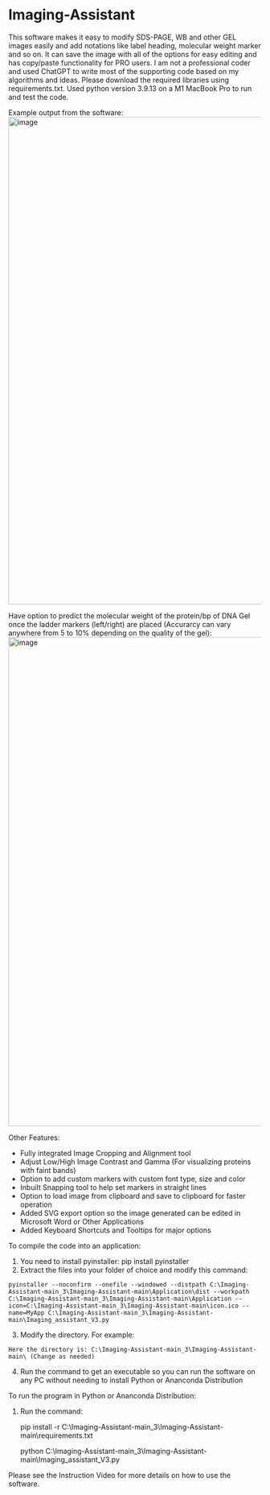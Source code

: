 # Imaging-Assistant
This software makes it easy to modify SDS-PAGE, WB and other GEL images easily and add notations like label heading, molecular weight marker and so on. It can save the image with all of the options for easy editing and has copy/paste functionality for PRO users. I am not a professional coder and used ChatGPT to write most of the supporting code based on my algorithms and ideas. Please download the required libraries using requirements.txt. Used python version 3.9.13 on a M1 MacBook Pro to run and test the code.

Example output from the software:
<img width="969" alt="image" src="https://github.com/user-attachments/assets/2898ee86-79ef-4c3e-ba7e-af93de056e37" />


Have option to predict the molecular weight of the protein/bp of DNA Gel once the ladder markers (left/right) are placed (Accurarcy can vary anywhere from 5 to 10% depending on the quality of the gel):
<img width="972" alt="image" src="https://github.com/user-attachments/assets/e9b5124c-7340-42d3-8c7a-f299a30a7f23" />


Other Features:
* Fully integrated Image Cropping and Alignment tool
* Adjust Low/High Image Contrast and Gamma (For visualizing proteins with faint bands)
* Option to add custom markers with custom font type, size and color
* Inbuilt Snapping tool to help set markers in straight lines
* Option to load image from clipboard and save to clipboard for faster operation
* Added SVG export option so the image generated can be edited in Microsoft Word or Other Applications 
* Added Keyboard Shortcuts and Tooltips for major options

To compile the code into an application:
  1. You need to install pyinstaller: pip install pyinstaller
  2. Extract the files into your folder of choice and modify this command:

    pyinstaller --noconfirm --onefile --windowed --distpath C:\Imaging-Assistant-main_3\Imaging-Assistant-main\Application\dist --workpath C:\Imaging-Assistant-main_3\Imaging-Assistant-main\Application --icon=C:\Imaging-Assistant-main_3\Imaging-Assistant-main\icon.ico --name=MyApp C:\Imaging-Assistant-main_3\Imaging-Assistant-main\Imaging_assistant_V3.py

  3. Modify the directory. For example:
     
    Here the directory is: C:\Imaging-Assistant-main_3\Imaging-Assistant-main\ (Change as needed)
    
  4. Run the command to get an executable so you can run the software on any PC without needing to install Python or Ananconda Distribution
     
To run the program in Python or Ananconda Distribution:

  1. Run the command:
     
     pip install -r C:\Imaging-Assistant-main_3\Imaging-Assistant-main\requirements.txt

     python C:\Imaging-Assistant-main_3\Imaging-Assistant-main\Imaging_assistant_V3.py



Please see the Instruction Video for more details on how to use the software.
